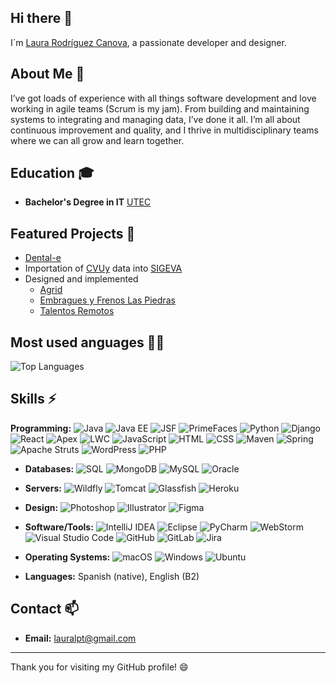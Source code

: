 
<!--
## Hi there 👋


**lauralpt/lauralpt** is a ✨ _special_ ✨ repository because its `README.md` (this file) appears on your GitHub profile.

Here are some ideas to get you started:

- 🔭 I’m currently working on ...
- 🌱 I’m currently learning ...
- 👯 I’m looking to collaborate on ...
- 🤔 I’m looking for help with ...
- 💬 Ask me about ...
- 📫 How to reach me: ...
- 😄 Pronouns: ...
- ⚡ Fun fact: ...
-->
## Hi there 👋
I´m [Laura Rodríguez Canova](https://www.linkedin.com/in/laura-rodriguez-canova/),  a passionate developer and designer.

## About Me 💬
I’ve got loads of experience with all things software development and love working in agile teams (Scrum is my jam). From building and maintaining systems to integrating and managing data, I’ve done it all. I’m all about continuous improvement and quality, and I thrive in multidisciplinary teams where we can all grow and learn together.
<!--
## Most Used Languages
![Top Languages](https://github-readme-stats.vercel.app/api/top-langs/?username=lauralpt&layout=compact)
## GitHub Stats
![GitHub Stats](https://github-readme-stats.vercel.app/api?username=lauralpt&show_icons=true&hide_title=true&hide=prs&count_private=true&hide_rank=false)
-->
## Education 🎓
- **Bachelor's Degree in IT**   [UTEC](https://utec.edu.uy/es/)

## Featured Projects 📂
- [Dental-e](https://github.com/lauralptAlma/Alma_Tech)
- Importation of [CVUy](https://cvuy.uy/) data into [SIGEVA](https://sigeva.udelar.edu.uy/eva/udelar/home) 
- Designed and implemented
    - [Agrid](https://agrid.com.uy)
    - [Embragues y Frenos Las Piedras](https://embraguelaspiedras.com.uy/)
    - [Talentos Remotos](https://talentosremotos.uy/)

## Most used anguages 🧑‍💻
![Top Languages](https://github-readme-stats.vercel.app/api/top-langs/?username=lauralpt&layout=compact&theme=dark&langs_count=10)


## Skills ⚡
**Programming:** 
![Java](https://img.shields.io/badge/Java-%23ED8B00.svg?style=for-the-badge&logo=java&logoColor=white) 
![Java EE](https://img.shields.io/badge/Java%20EE-%23FFFFFF.svg?style=for-the-badge&logo=eclipse&logoColor=orange) 
![JSF](https://img.shields.io/badge/JSF-%23ED8B00.svg?style=for-the-badge&logo=java&logoColor=white) 
![PrimeFaces](https://img.shields.io/badge/PrimeFaces-%234096BF.svg?style=for-the-badge&logo=PrimeFaces&logoColor=white) 
![Python](https://img.shields.io/badge/Python-%2314354C.svg?style=for-the-badge&logo=python&logoColor=white) 
![Django](https://img.shields.io/badge/Django-%23092E20.svg?style=for-the-badge&logo=django&logoColor=white) 
![React](https://img.shields.io/badge/React-%2320232a.svg?style=for-the-badge&logo=react&logoColor=%2361DAFB) 
![Apex](https://img.shields.io/badge/Apex-%230092E0.svg?style=for-the-badge&logo=apex&logoColor=white) 
![LWC](https://img.shields.io/badge/LWC-%230092E0.svg?style=for-the-badge&logo=salesforce&logoColor=white) 
![JavaScript](https://img.shields.io/badge/JavaScript-%23323330.svg?style=for-the-badge&logo=javascript&logoColor=%23F7DF1E) 
![HTML](https://img.shields.io/badge/HTML-%23E34F26.svg?style=for-the-badge&logo=html5&logoColor=white) 
![CSS](https://img.shields.io/badge/CSS-%231572B6.svg?style=for-the-badge&logo=css3&logoColor=white) 
![Maven](https://img.shields.io/badge/Maven-%23C71A36.svg?style=for-the-badge&logo=apache-maven&logoColor=white) 
![Spring](https://img.shields.io/badge/Spring-%236DB33F.svg?style=for-the-badge&logo=spring&logoColor=white) 
![Apache Struts](https://img.shields.io/badge/Apache%20Struts-%237F1D1D.svg?style=for-the-badge&logo=apache&logoColor=white)
![WordPress](https://img.shields.io/badge/WordPress-%23117AC9.svg?style=for-the-badge&logo=wordpress&logoColor=white) 
![PHP](https://img.shields.io/badge/PHP-%23777BB5.svg?style=for-the-badge&logo=php&logoColor=white)

- **Databases:** 
![SQL](https://img.shields.io/badge/SQL-%230A0A0A.svg?style=for-the-badge&logo=sql&logoColor=white) 
![MongoDB](https://img.shields.io/badge/MongoDB-%2347A248.svg?style=for-the-badge&logo=mongodb&logoColor=white) 
![MySQL](https://img.shields.io/badge/MySQL-%234479A1.svg?style=for-the-badge&logo=mysql&logoColor=white) 
![Oracle](https://img.shields.io/badge/Oracle-%23F80000.svg?style=for-the-badge&logo=oracle&logoColor=white)

- **Servers:** 
![Wildfly](https://img.shields.io/badge/Wildfly-%230081CB.svg?style=for-the-badge&logo=wildfly&logoColor=white) 
![Tomcat](https://img.shields.io/badge/Tomcat-%23F8DC75.svg?style=for-the-badge&logo=apache-tomcat&logoColor=white) 
![Glassfish](https://img.shields.io/badge/Glassfish-%23000.svg?style=for-the-badge&logo=glassfish&logoColor=white) 
![Heroku](https://img.shields.io/badge/Heroku-%23430098.svg?style=for-the-badge&logo=heroku&logoColor=white)

- **Design:** 
![Photoshop](https://img.shields.io/badge/Photoshop-%2331A8FF.svg?style=for-the-badge&logo=adobe-photoshop&logoColor=white) 
![Illustrator](https://img.shields.io/badge/Illustrator-%23FF9A00.svg?style=for-the-badge&logo=adobe-illustrator&logoColor=white) 
![Figma](https://img.shields.io/badge/Figma-%23F24E1E.svg?style=for-the-badge&logo=figma&logoColor=white)

- **Software/Tools:** 
![IntelliJ IDEA](https://img.shields.io/badge/IntelliJ%20IDEA-%23000000.svg?style=for-the-badge&logo=intellij-idea&logoColor=white) 
![Eclipse](https://img.shields.io/badge/Eclipse-%232C2255.svg?style=for-the-badge&logo=eclipse&logoColor=white) 
![PyCharm](https://img.shields.io/badge/PyCharm-%23000000.svg?style=for-the-badge&logo=pycharm&logoColor=white) 
![WebStorm](https://img.shields.io/badge/WebStorm-%23000000.svg?style=for-the-badge&logo=webstorm&logoColor=white) 
![Visual Studio Code](https://img.shields.io/badge/Visual%20Studio%20Code-%23007ACC.svg?style=for-the-badge&logo=visual-studio-code&logoColor=white) 
![GitHub](https://img.shields.io/badge/GitHub-%23121011.svg?style=for-the-badge&logo=github&logoColor=white) 
![GitLab](https://img.shields.io/badge/GitLab-%23FC6D26.svg?style=for-the-badge&logo=gitlab&logoColor=white) 
![Jira](https://img.shields.io/badge/Jira-%230A0FFF.svg?style=for-the-badge&logo=jira&logoColor=white)

- **Operating Systems:** 
![macOS](https://img.shields.io/badge/macOS-%23000000.svg?style=for-the-badge&logo=apple&logoColor=white) 
![Windows](https://img.shields.io/badge/Windows-%23181717.svg?style=for-the-badge&logo=windows&logoColor=white) 
![Ubuntu](https://img.shields.io/badge/Ubuntu-%230E5F5F.svg?style=for-the-badge&logo=ubuntu&logoColor=white)

- **Languages:** Spanish (native), English (B2)

## Contact 📫
- **Email:** lauralpt@gmail.com

---

Thank you for visiting my GitHub profile! 😄

